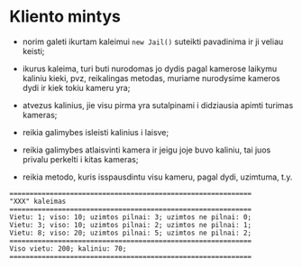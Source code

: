 # Kliento mintys

- norim galeti ikurtam kaleimui `new Jail()` suteikti pavadinima ir ji veliau keisti;

- ikurus kaleima, turi buti nurodomas jo dydis pagal kamerose laikymu kaliniu kieki, pvz, reikalingas metodas, muriame nurodysime kameros dydi ir kiek tokiu kameru yra;

- atvezus kalinius, jie visu pirma yra sutalpinami i didziausia apimti turimas kameras;

- reikia galimybes isleisti kalinius i laisve;

- reikia galimybes atlaisvinti kamera ir jeigu joje buvo kaliniu, tai juos privalu perkelti i kitas kameras;

- reikia metodo, kuris isspausdintu visu kameru, pagal dydi, uzimtuma, t.y.

```
============================================================
"XXX" kaleimas
============================================================
Vietu: 1; viso: 10; uzimtos pilnai: 3; uzimtos ne pilnai: 0;
Vietu: 3; viso: 10; uzimtos pilnai: 2; uzimtos ne pilnai: 1;
Vietu: 8; viso: 20; uzimtos pilnai: 5; uzimtos ne pilnai: 2;
============================================================
Viso vietu: 200; kaliniu: 70;
============================================================
```
